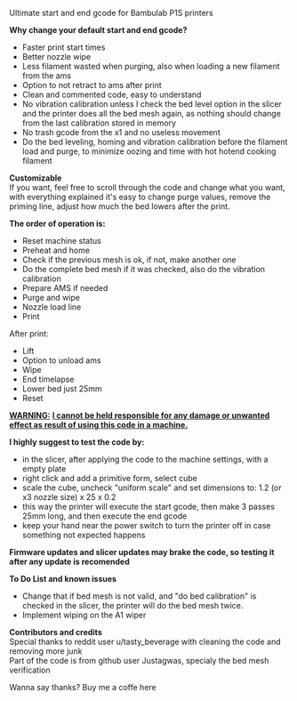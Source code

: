 Ultimate start and end gcode for Bambulab P1S printers

<b>Why change your default start and end gcode?</b>

 - Faster print start times<br>
 - Better nozzle wipe<br>
 - Less filament wasted when purging, also when loading a new filament from the ams<br>
 - Option to not retract to ams after print<br>
 - Clean and commented code, easy to understand<br>
 - No vibration calibration unless I check the bed level option in the slicer and the printer does all the bed mesh again, as nothing should change from the last calibration stored in memory<br>
 - No trash gcode from the x1 and no useless movement<br>
 - Do the bed leveling, homing and vibration calibration before the filament load and purge, to minimize oozing and time with hot hotend cooking filament<br>

 <b>Customizable</b><br>
 If you want, feel free to scroll through the code and change what you want, with everything explained it's easy to change purge values, remove the priming line, adjust how much the bed lowers after the print.

<b>The order of operation is:</b>
 - Reset machine status
 - Preheat and home
 - Check if the previous mesh is ok, if not, make another one
 - Do the complete bed mesh if it was checked, also do the vibration calibration
 - Prepare AMS if needed
 - Purge and wipe
 - Nozzle load line
 - Print

After print:
 - Lift
 - Option to unload ams
 - Wipe
 - End timelapse
 - Lower bed just 25mm
 - Reset

<u><b>WARNING:</b></u>
<u><b>I cannot be held responsible for any damage or unwanted effect as result of using this code in a machine.</b></u>

<b>I highly suggest to test the code by:</b>
 - in the slicer, after applying the code to the machine settings, with a empty plate
 - right click and add a primitive form, select cube
 - scale the cube, uncheck "uniform scale" and set dimensions to: 1.2 (or x3 nozzle size) x 25 x 0.2
 - this way the printer will execute the start gcode, then make 3 passes 25mm long, and then execute the end gcode
 - keep your hand near the power switch to turn the printer off in case something not expected happens

<b>Firmware updates and slicer updates may brake the code, so testing it after any update is recomended</b>

<b>To Do List and known issues</b>
 - Change that if bed mesh is not valid, and "do bed calibration" is checked in the slicer, the printer will do the bed mesh twice.
 - Implement wiping on the A1 wiper

<b>Contributors and credits</b><br>
Special thanks to reddit user u/tasty_beverage with cleaning the code and removing more junk<br>
Part of the code is from github user Justagwas, specialy the bed mesh verification<br>

Wanna say thanks? Buy me a coffe here<br>
<div id="donate-button-container">
<div id="donate-button"></div>
<script src="https://www.paypalobjects.com/donate/sdk/donate-sdk.js" charset="UTF-8"></script>
<script>
PayPal.Donation.Button({
env:'production',
hosted_button_id:'3CAVKXE62BZBN',
image: {
src:'https://www.paypalobjects.com/en_US/i/btn/btn_donate_SM.gif',
alt:'Donate with PayPal button',
title:'PayPal - The safer, easier way to pay online!',
}
}).render('#donate-button');
</script>
</div>
